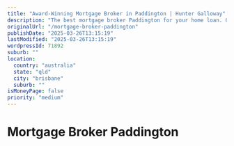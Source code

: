 ```yaml
---
title: "Award-Winning Mortgage Broker in Paddington | Hunter Galloway"
description: "The best mortgage broker Paddington for your home loan. Our experienced team is ready to help you secure your dream home."
originalUrl: "/mortgage-broker-paddington"
publishDate: "2025-03-26T13:15:19"
lastModified: "2025-03-26T13:15:19"
wordpressId: 71892
suburb: ""
location:
  country: "australia"
  state: "qld"
  city: "brisbane"
  suburb: ""
isMoneyPage: false
priority: "medium"
---
```


<h1>Mortgage Broker Paddington</h1>

<p></p>
